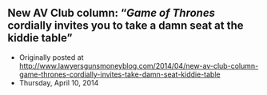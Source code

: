 ## New AV Club column: “<em>Game of Thrones</em> cordially invites you to take a damn seat at the kiddie table”

 * Originally posted at http://www.lawyersgunsmoneyblog.com/2014/04/new-av-club-column-game-thrones-cordially-invites-take-damn-seat-kiddie-table
 * Thursday, April 10, 2014

 